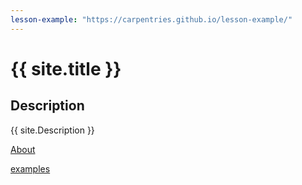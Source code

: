 ```yaml
---
lesson-example: "https://carpentries.github.io/lesson-example/"
---
```


# {{ site.title }}

## Description
{{ site.Description }}

[About](about.md)

[examples]({{page.lesson.example}})
